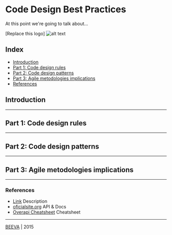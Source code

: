 # Code Design Best Practices
At this point we're going to talk about...

[Replace this logo] ![alt text](https://github.com/beeva/beeva-best-practices/blob/master/static/horizontal-beeva-logo.png "BEEVA")

## Index

* [Introduction](#introduction)
* [Part 1: Code design rules](#Part_1:_Code_design_rules)
* [Part 2: Code design patterns](#code-design-patterns)
* [Part 3: Agile metodologies implications](#code-design-agile)
* [References](#references)

## Introduction
---

## Part 1: Code design rules
---

## Part 2: Code design patterns
---

## Part 3: Agile metodologies implications
---

### References

* [Link](http://www.url.to) Description
* [oficialsite.org](http://www.oficialwebsite.org) API & Docs
* [Overapi Cheatsheet](http://overapi.com/example/) Cheatsheet

___

[BEEVA](http://www.beeva.com) | 2015
